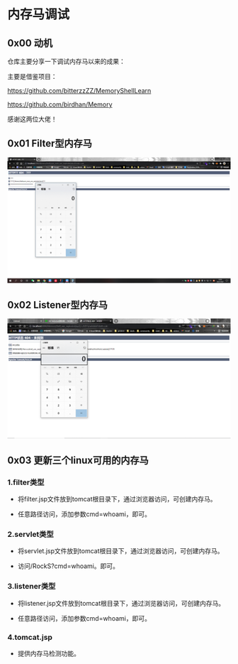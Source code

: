 # 内存马调试
## 0x00 动机

仓库主要分享一下调试内存马以来的成果：

主要是借鉴项目：

https://github.com/bitterzzZZ/MemoryShellLearn

https://github.com/birdhan/Memory

感谢这两位大佬！

## 0x01 Filter型内存马

![](https://github.com/NikolaGareth/MemoryShell/blob/master/img/addfilter.png)

## 0x02 Listener型内存马

![](https://github.com/NikolaGareth/MemoryShell/blob/master/img/addlistener.png)

## 0x03 更新三个linux可用的内存马
### 1.filter类型

+ 将filter.jsp文件放到tomcat根目录下，通过浏览器访问，可创建内存马。

+ 任意路径访问，添加参数cmd=whoami，即可。

### 2.servlet类型

+ 将servlet.jsp文件放到tomcat根目录下，通过浏览器访问，可创建内存马。

+ 访问/RockS?cmd=whoami。即可。

### 3.listener类型

+ 将listener.jsp文件放到tomcat根目录下，通过浏览器访问，可创建内存马。

+ 任意路径访问，添加参数cmd=whoami，即可。

### 4.tomcat.jsp

+ 提供内存马检测功能。